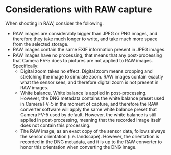 # Considerations with RAW capture

When shooting in RAW, consider the following.

* RAW images are considerably bigger than JPEG or PNG images, and therefore they take much longer to write, and take much more space from the selected storage.
* RAW images contain the same EXIF information present in JPEG images.
* RAW images have no processing, that means that any post-processing that Camera FV-5 does to pictures are not applied to RAW images. Specifically:
    * Digital zoom takes no effect. Digital zoom means cropping and stretching the image to simulate zoom. RAW images contain exactly what the sensor sees, and therefore digital zoom is not present in RAW images.
    * White balance. White balance is applied in post-processing. However, the DNG metadata contains the white balance preset used in Camera FV-5 in the moment of capture, and therefore the RAW converter software will apply the same white balance preset that Camera FV-5 used by default. However, the white balance is still applied in post-processing, meaning that the recorded image itself does not contain this processing.
    * The RAW image, as an exact copy of the sensor data, follows always the sensor orientation (i.e. landscape). However, the orientation is recorded in the DNG metadata, and it is up to the RAW converter to honor this orientation when converting the DNG image.
